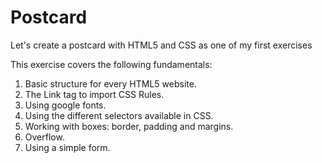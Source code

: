# Postcard
Let's create a postcard with HTML5 and CSS as one of my first exercises

This exercise covers the following fundamentals: 
1. Basic structure for every HTML5 website. 
2. The Link tag to import CSS Rules. 
3. Using google fonts. 
4. Using the different selectors available in CSS. 
5. Working with boxes: border, padding and margins. 
6. Overflow. 
7. Using a simple form.
